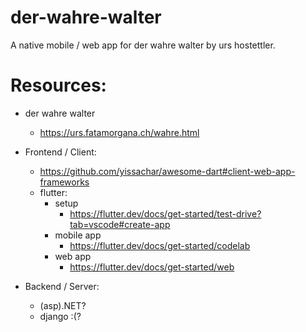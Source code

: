 # der-wahre-walter
A native mobile / web app for der wahre walter by urs hostettler.

# Resources:
- der wahre walter
  - https://urs.fatamorgana.ch/wahre.html

- Frontend / Client:
  - https://github.com/yissachar/awesome-dart#client-web-app-frameworks
  - flutter:
    - setup
      - https://flutter.dev/docs/get-started/test-drive?tab=vscode#create-app
    - mobile app
      - https://flutter.dev/docs/get-started/codelab
    - web app
      - https://flutter.dev/docs/get-started/web
- Backend / Server:
  - (asp).NET?
  - django :(?
